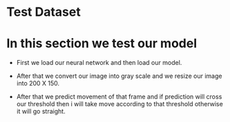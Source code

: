 # Test Dataset

# In this section we test our model

* First we load our neural network and then load our model.

* After that we convert our image into gray scale and we resize our image into 200 X 150.

* After that we predict movement of that frame and if prediction will cross our threshold then i will take move according to that threshold otherwise it will go straight.

